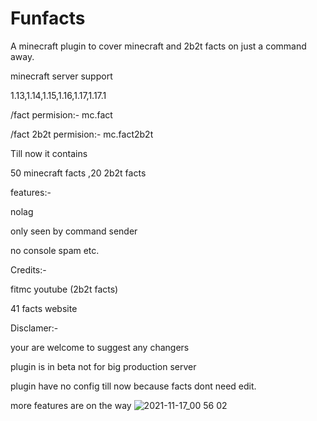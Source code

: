 # Funfacts
A minecraft plugin to cover minecraft and 2b2t facts on just a command away.

minecraft server support

1.13,1.14,1.15,1.16,1.17,1.17.1

/fact permision:- mc.fact

/fact 2b2t permision:- mc.fact2b2t

Till now it contains

50 minecraft facts ,20 2b2t facts

features:-

nolag 

only seen by command sender

no console spam
etc.

Credits:-

fitmc youtube (2b2t facts)

41 facts website

Disclamer:-

your are welcome to suggest any changers

plugin is in beta not for big production server

plugin have no config till now because facts dont need edit.

more features are on the way
![2021-11-17_00 56 02](https://user-images.githubusercontent.com/74851280/142052147-cde12f80-94a4-4749-ad90-fb602749657b.png)
